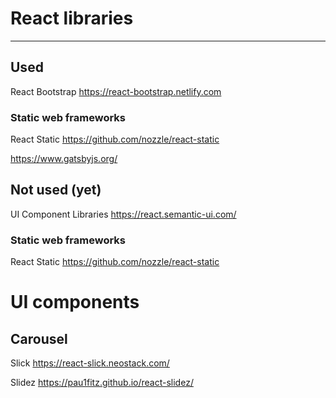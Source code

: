 # React libraries
---

## Used
React Bootstrap
https://react-bootstrap.netlify.com

### Static web frameworks 
React Static
https://github.com/nozzle/react-static

https://www.gatsbyjs.org/

## Not used (yet)
UI Component Libraries
https://react.semantic-ui.com/

### Static web frameworks 
React Static
https://github.com/nozzle/react-static


# UI components

## Carousel

Slick
https://react-slick.neostack.com/

Slidez
https://pau1fitz.github.io/react-slidez/
